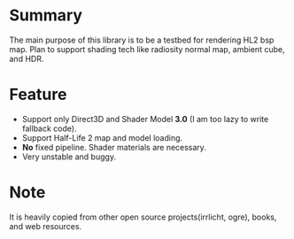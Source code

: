 # Summary #
The main purpose of this library is to be a testbed for rendering HL2 bsp map. Plan to support shading tech like radiosity normal map, ambient cube, and HDR.

# Feature #
  * Support only Direct3D and Shader Model **3.0** (I am too lazy to write fallback code).
  * Support Half-Life 2 map and model loading.
  * **No** fixed pipeline. Shader materials are necessary.
  * Very unstable and buggy.

# Note #
It is heavily copied from other open source projects(irrlicht, ogre), books, and web resources.